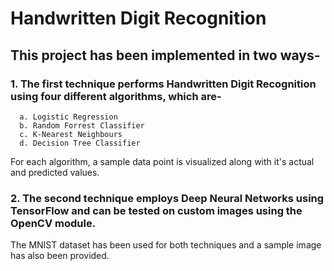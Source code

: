 # Handwritten Digit Recognition
## This project has been implemented in two ways-

### 1. The first technique performs Handwritten Digit Recognition using four different algorithms, which are-
      a. Logistic Regression
      b. Random Forrest Classifier
      c. K-Nearest Neighbours
      d. Decision Tree Classifier

   For each algorithm, a sample data point is visualized along with it's actual and predicted values. 
   
### 2. The second technique employs Deep Neural Networks using TensorFlow and can be tested on custom images using the OpenCV module.

The MNIST dataset has been used for both techniques and a sample image has also been provided.
